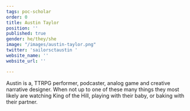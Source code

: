 ```yaml
---
tags: poc-scholar
order: 0
title: Austin Taylor
position: ''
published: true
gender: he/they/she
image: "/images/austin-taylor.png"
twitter: 'sailorsctaustin '
website_name: ''
website_url: ''

---
```

Austin is a, TTRPG performer, podcaster, analog game and creative narrative designer. When not up to one of these many things they most likely are watching King of the Hill, playing with their baby, or baking with their partner.